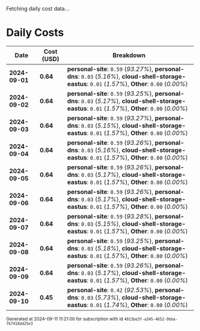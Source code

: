 Fetching daily cost data...
# Daily Costs

| Date | Cost (USD) | Breakdown |
|------|----------------|-----------|
| **2024-09-01** | **0.64** | **personal-site**: `0.59` (_93.27%_), **personal-dns**: `0.03` (_5.16%_), **cloud-shell-storage-eastus**: `0.01` (_1.57%_), **Other**: `0.00` (_0.00%_) |
| **2024-09-02** | **0.64** | **personal-site**: `0.59` (_93.25%_), **personal-dns**: `0.03` (_5.17%_), **cloud-shell-storage-eastus**: `0.01` (_1.57%_), **Other**: `0.00` (_0.00%_) |
| **2024-09-03** | **0.64** | **personal-site**: `0.59` (_93.27%_), **personal-dns**: `0.03` (_5.15%_), **cloud-shell-storage-eastus**: `0.01` (_1.57%_), **Other**: `0.00` (_0.00%_) |
| **2024-09-04** | **0.64** | **personal-site**: `0.59` (_93.26%_), **personal-dns**: `0.03` (_5.16%_), **cloud-shell-storage-eastus**: `0.01` (_1.57%_), **Other**: `0.00` (_0.00%_) |
| **2024-09-05** | **0.64** | **personal-site**: `0.59` (_93.26%_), **personal-dns**: `0.03` (_5.17%_), **cloud-shell-storage-eastus**: `0.01` (_1.57%_), **Other**: `0.00` (_0.00%_) |
| **2024-09-06** | **0.64** | **personal-site**: `0.59` (_93.26%_), **personal-dns**: `0.03` (_5.17%_), **cloud-shell-storage-eastus**: `0.01` (_1.57%_), **Other**: `0.00` (_0.00%_) |
| **2024-09-07** | **0.64** | **personal-site**: `0.59` (_93.28%_), **personal-dns**: `0.03` (_5.15%_), **cloud-shell-storage-eastus**: `0.01` (_1.57%_), **Other**: `0.00` (_0.00%_) |
| **2024-09-08** | **0.64** | **personal-site**: `0.59` (_93.25%_), **personal-dns**: `0.03` (_5.18%_), **cloud-shell-storage-eastus**: `0.01` (_1.57%_), **Other**: `0.00` (_0.00%_) |
| **2024-09-09** | **0.64** | **personal-site**: `0.59` (_93.26%_), **personal-dns**: `0.03` (_5.17%_), **cloud-shell-storage-eastus**: `0.01` (_1.57%_), **Other**: `0.00` (_0.00%_) |
| **2024-09-10** | **0.45** | **personal-site**: `0.42` (_92.53%_), **personal-dns**: `0.03` (_5.73%_), **cloud-shell-storage-eastus**: `0.01` (_1.74%_), **Other**: `0.00` (_0.00%_) |


<sup>Generated at 2024-09-11 11:21:00 for subscription with id `4913be3f-a345-4652-9bba-767418dd25e3`</sup>
